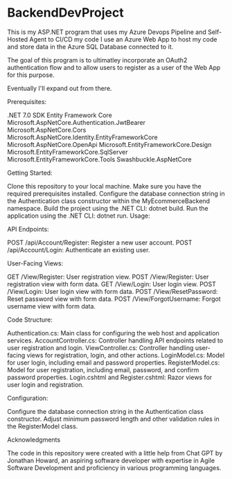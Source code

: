 # BackendDevProject

This is my ASP.NET program that uses my Azure Devops Pipeline and Self-Hosted Agent to CI/CD my code
I use an Azure Web App to host my code and store data in the Azure SQL Database connected to it.

The goal of this program is to ultimatley incorporate an OAuth2 authentication flow and to allow users to register as a user of the Web App for this purpose.

Eventually I'll expand out from there.

Prerequisites:

.NET 7.0 SDK
Entity Framework Core
Microsoft.AspNetCore.Authentication.JwtBearer
Microsoft.AspNetCore.Cors
Microsoft.AspNetCore.Identity.EntityFrameworkCore
Microsoft.AspNetCore.OpenApi
Microsoft.EntityFrameworkCore.Design
Microsoft.EntityFrameworkCore.SqlServer
Microsoft.EntityFrameworkCore.Tools
Swashbuckle.AspNetCore

Getting Started:

Clone this repository to your local machine.
Make sure you have the required prerequisites installed.
Configure the database connection string in the Authentication class constructor within the MyEcommerceBackend namespace.
Build the project using the .NET CLI: dotnet build.
Run the application using the .NET CLI: dotnet run.
Usage:

API Endpoints:

POST /api/Account/Register: Register a new user account.
POST /api/Account/Login: Authenticate an existing user.

User-Facing Views:

GET /View/Register: User registration view.
POST /View/Register: User registration view with form data.
GET /View/Login: User login view.
POST /View/Login: User login view with form data.
POST /View/ResetPassword: Reset password view with form data.
POST /View/ForgotUsername: Forgot username view with form data.

Code Structure:

Authentication.cs: Main class for configuring the web host and application services.
AccountController.cs: Controller handling API endpoints related to user registration and login.
ViewController.cs: Controller handling user-facing views for registration, login, and other actions.
LoginModel.cs: Model for user login, including email and password properties.
RegisterModel.cs: Model for user registration, including email, password, and confirm password properties.
Login.cshtml and Register.cshtml: Razor views for user login and registration.

Configuration:

Configure the database connection string in the Authentication class constructor.
Adjust minimum password length and other validation rules in the RegisterModel class.

Acknowledgments

The code in this repository were created with a little help from Chat GPT by Jonathan Howard, an aspiring software developer with expertise in Agile Software Development and proficiency in various programming languages.

